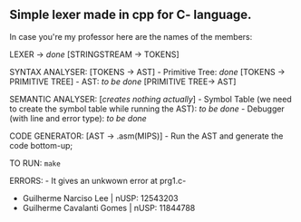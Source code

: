 ## Simple lexer made in cpp for C- language.

In case you're my professor here are the names of the members:

LEXER -> *done* [STRINGSTREAM -> TOKENS]

SYNTAX ANALYSER: [TOKENS -> AST]
    - Primitive Tree: *done* [TOKENS -> PRIMITIVE TREE]
    - AST: *to be done* [PRIMITIVE TREE-> AST]

SEMANTIC ANALYSER: [<i>creates nothing actually</i>]
    - Symbol Table (we need to create the symbol table while running the AST): *to be done*
    - Debugger (with line and error type): *to be done*

CODE GENERATOR: [AST -> .asm(MIPS)]
    - Run the AST and generate the code bottom-up;

TO RUN: ```make```

ERRORS:
    - It gives an unkwown error at prg1.c-

* Guilherme Narciso Lee | nUSP: 12543203
* Guilherme Cavalanti Gomes | nUSP: 11844788